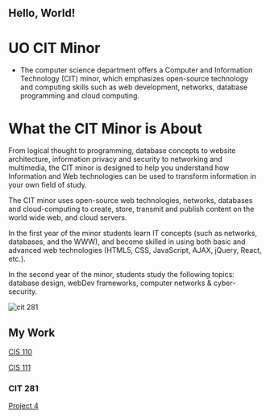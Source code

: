 <!DOCTYPE html>
<html lang="en">
<head>
  <meta charset="UTF-8">
  <meta name="viewport" content="width=device-width, initial-scale=1.0">
  <meta http-equiv="X-UA-Compatible" content="ie=edge">
  <title>Hello, World</title>
</head>
<body>
  <h2>Hello, World!</h2>
</body>
</html>

# UO CIT Minor
* The computer science department offers a Computer and Information Technology (CIT) minor, which emphasizes open-source technology and computing skills such as web development, networks, database programming and cloud computing.


# What the CIT Minor is About
From logical thought to programming, database concepts to website architecture, information privacy and security to networking and multimedia, the CIT minor is designed to help you understand how Information and Web technologies can be used to transform information in your own field of study.

The CIT minor uses open-source web technologies, networks, databases and cloud-computing to create, store, transmit and publish content on the world wide web, and cloud servers.

In the first year of the minor students learn IT concepts (such as networks, databases, and the WWW), and become skilled in using both basic and advanced web technologies (HTML5, CSS, JavaScript, AJAX, jQuery, React, etc.).

In the second year of the minor, students study the following topics: database design, webDev frameworks, computer networks & cyber-security.

![cit 281](https://pbs.twimg.com/profile_images/641124349395664896/v16rGkuc_400x400.jpg)
## My Work

[CIS 110](http://pages.uoregon.edu/rdemarco/110/)

[CIS 111](http://pages.uoregon.edu/rdemarco/111/)

### CIT 281

[Project 4](https://uo-cit.github.io/project-4-rdemarco19/)
